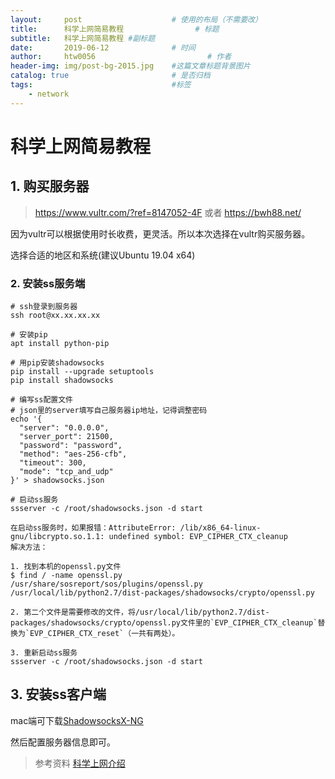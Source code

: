 ```yaml
---
layout:     post   				    # 使用的布局（不需要改）
title:      科学上网简易教程				# 标题 
subtitle:   科学上网简易教程 #副标题
date:       2019-06-12 				# 时间
author:     htw0056 						# 作者
header-img: img/post-bg-2015.jpg 	#这篇文章标题背景图片
catalog: true 						# 是否归档
tags:								#标签
    - network
---
```

# 科学上网简易教程



## 1. 购买服务器

> https://www.vultr.com/?ref=8147052-4F
> 或者 
> https://bwh88.net/


因为vultr可以根据使用时长收费，更灵活。所以本次选择在vultr购买服务器。

选择合适的地区和系统(建议Ubuntu 19.04 x64)

### 2. 安装ss服务端

```shell
# ssh登录到服务器
ssh root@xx.xx.xx.xx

# 安装pip
apt install python-pip

# 用pip安装shadowsocks
pip install --upgrade setuptools
pip install shadowsocks

# 编写ss配置文件
# json里的server填写自己服务器ip地址，记得调整密码
echo '{
  "server": "0.0.0.0",		
  "server_port": 21500,
  "password": "password",
  "method": "aes-256-cfb",
  "timeout": 300,
  "mode": "tcp_and_udp"
}' > shadowsocks.json

# 启动ss服务
ssserver -c /root/shadowsocks.json -d start
```

```
在启动ss服务时，如果报错：AttributeError: /lib/x86_64-linux-gnu/libcrypto.so.1.1: undefined symbol: EVP_CIPHER_CTX_cleanup
解决方法：

1. 找到本机的openssl.py文件
$ find / -name openssl.py
/usr/share/sosreport/sos/plugins/openssl.py
/usr/local/lib/python2.7/dist-packages/shadowsocks/crypto/openssl.py

2. 第二个文件是需要修改的文件，将/usr/local/lib/python2.7/dist-packages/shadowsocks/crypto/openssl.py文件里的`EVP_CIPHER_CTX_cleanup`替换为`EVP_CIPHER_CTX_reset`（一共有两处）。

3. 重新启动ss服务
ssserver -c /root/shadowsocks.json -d start
```

## 3. 安装ss客户端

mac端可下载[ShadowsocksX-NG](https://github.com/shadowsocks/ShadowsocksX-NG/releases)

然后配置服务器信息即可。



> 参考资料 [科学上网介绍](https://crifan.github.io/scientific_network_summary/website/)